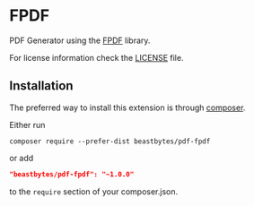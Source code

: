 # FPDF
PDF Generator using the [FPDF](http://www.fpdf.org/) library.

For license information check the [LICENSE](LICENSE.md) file.

## Installation
The preferred way to install this extension is through [composer](http://getcomposer.org/download/).

Either run
```
composer require --prefer-dist beastbytes/pdf-fpdf
```
or add

```json
"beastbytes/pdf-fpdf": "~1.0.0"
```
to the `require` section of your composer.json.
